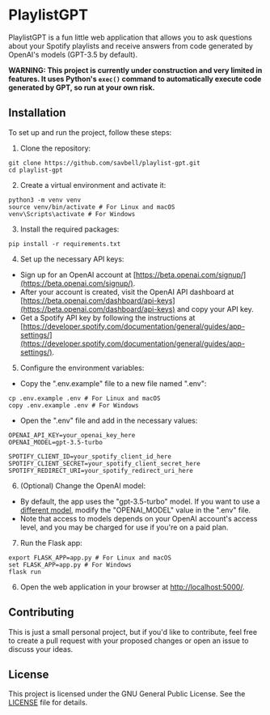 # PlaylistGPT

PlaylistGPT is a fun little web application that allows you to ask questions about your Spotify playlists and receive answers from code generated by OpenAI's models (GPT-3.5 by default).

**WARNING: This project is currently under construction and very limited in features. It uses Python's `exec()` command to automatically execute code generated by GPT, so run at your own risk.**

## Installation

To set up and run the project, follow these steps:

1. Clone the repository:
```
git clone https://github.com/savbell/playlist-gpt.git
cd playlist-gpt
```

2. Create a virtual environment and activate it:
```
python3 -m venv venv
source venv/bin/activate # For Linux and macOS
venv\Scripts\activate # For Windows
```


3. Install the required packages:
```
pip install -r requirements.txt
```


4. Set up the necessary API keys:

- Sign up for an OpenAI account at [https://beta.openai.com/signup/](https://beta.openai.com/signup/).
- After your account is created, visit the OpenAI API dashboard at [https://beta.openai.com/dashboard/api-keys](https://beta.openai.com/dashboard/api-keys) and copy your API key.
- Get a Spotify API key by following the instructions at [https://developer.spotify.com/documentation/general/guides/app-settings/](https://developer.spotify.com/documentation/general/guides/app-settings/).


5. Configure the environment variables:

- Copy the ".env.example" file to a new file named ".env":
```
cp .env.example .env # For Linux and macOS
copy .env.example .env # For Windows
```
- Open the ".env" file and add in the necessary values:
```
OPENAI_API_KEY=your_openai_key_here
OPENAI_MODEL=gpt-3.5-turbo

SPOTIFY_CLIENT_ID=your_spotify_client_id_here
SPOTIFY_CLIENT_SECRET=your_spotify_client_secret_here
SPOTIFY_REDIRECT_URI=your_spotify_redirect_uri_here
```


6. (Optional) Change the OpenAI model:

- By default, the app uses the "gpt-3.5-turbo" model. If you want to use a [different model](https://platform.openai.com/docs/models), modify the "OPENAI_MODEL" value in the ".env" file.
- Note that access to models depends on your OpenAI account's access level, and you may be charged for use if you're on a paid plan.


7. Run the Flask app:
```
export FLASK_APP=app.py # For Linux and macOS
set FLASK_APP=app.py # For Windows
flask run
```


6. Open the web application in your browser at [http://localhost:5000/](http://localhost:5000/).

## Contributing

This is just a small personal project, but if you'd like to contribute, feel free to create a pull request with your proposed changes or open an issue to discuss your ideas.

## License

This project is licensed under the GNU General Public License. See the [LICENSE](LICENSE) file for details.
